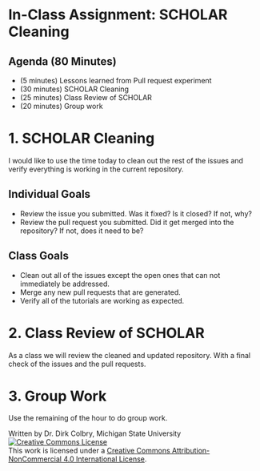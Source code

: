 # In-Class Assignment: SCHOLAR Cleaning

## Agenda (80 Minutes)

- (5 minutes) Lessons learned from Pull request experiment
- (30 minutes) SCHOLAR Cleaning
- (25 minutes) Class Review of SCHOLAR
- (20 minutes) Group  work

# 1. SCHOLAR Cleaning

I would like to use the time today to clean out the rest of the issues and verify everything is working in the current repository.

## Individual Goals

- Review the issue you submitted. Was it fixed?  Is it closed? If not, why?  
- Review the pull request you submitted.  Did it get merged into the repository?  If not, does it need to be? 

## Class Goals

- Clean out all of the issues except the open ones that can not immediately be addressed.
- Merge any new pull requests that are generated. 
- Verify all of the tutorials are working as expected. 


# 2. Class Review of SCHOLAR

As a class we will review the cleaned and updated repository. With a final check of the issues and the pull requests. 

# 3. Group Work

Use the remaining of the hour to do group work. 

Written by Dr. Dirk Colbry, Michigan State University
<a rel="license" href="http://creativecommons.org/licenses/by-nc/4.0/"><img alt="Creative Commons License" style="border-width:0" src="https://i.creativecommons.org/l/by-nc/4.0/88x31.png" /></a><br />This work is licensed under a <a rel="license" href="http://creativecommons.org/licenses/by-nc/4.0/">Creative Commons Attribution-NonCommercial 4.0 International License</a>.
